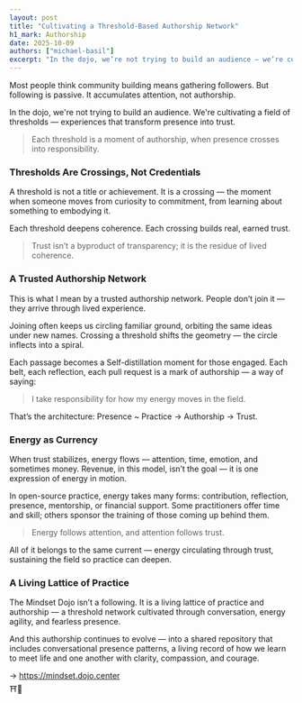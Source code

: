 ```yaml
---
layout: post
title: "Cultivating a Threshold-Based Authorship Network"
h1_mark: Authorship
date: 2025-10-09
authors: ["michael-basil"]
excerpt: "In the dojo, we’re not trying to build an audience — we’re cultivating a field of thresholds: experiences that transform presence into trust."
---
```


Most people think community building means gathering followers. But following is passive. It accumulates attention, not authorship.

In the dojo, we're not trying to build an audience. We're cultivating a field of thresholds — experiences that transform presence into trust.

> Each threshold is a moment of authorship, when presence crosses into responsibility.

### Thresholds Are Crossings, Not Credentials

A threshold is not a title or achievement. It is a crossing — the moment when someone moves from curiosity to commitment, from learning about something to embodying it.

Each threshold deepens coherence. Each crossing builds real, earned trust.

> Trust isn’t a byproduct of transparency; it is the residue of lived coherence.

### A Trusted Authorship Network

This is what I mean by a trusted authorship network. People don’t join it — they arrive through lived experience.

Joining often keeps us circling familiar ground, orbiting the same ideas under new names. Crossing a threshold shifts the geometry — the circle inflects into a spiral.

Each passage becomes a Self-distillation moment for those engaged. Each belt, each reflection, each pull request is a mark of authorship — a way of saying:

> I take responsibility for how my energy moves in the field.

That’s the architecture: Presence ~ Practice → Authorship → Trust.

### Energy as Currency

When trust stabilizes, energy flows — attention, time, emotion, and sometimes money. Revenue, in this model, isn’t the goal — it is one expression of energy in motion.

In open-source practice, energy takes many forms: contribution, reflection, presence, mentorship, or financial support. Some practitioners offer time and skill; others sponsor the training of those coming up behind them.

> Energy follows attention, and attention follows trust.

All of it belongs to the same current — energy circulating through trust, sustaining the field so practice can deepen.

### A Living Lattice of Practice

The Mindset Dojo isn’t a following. It is a living lattice of practice and authorship — a threshold network cultivated through conversation, energy agility, and fearless presence.

And this authorship continues to evolve — into a shared repository that includes conversational presence patterns, a living record of how we learn to meet life and one another with clarity, compassion, and courage.

→ <https://mindset.dojo.center>  
⛩️🌿
